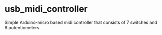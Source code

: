 # usb_midi_controller
Simple Arduino-micro based midi controller that consists of 7 switches and 8 potentiometers
